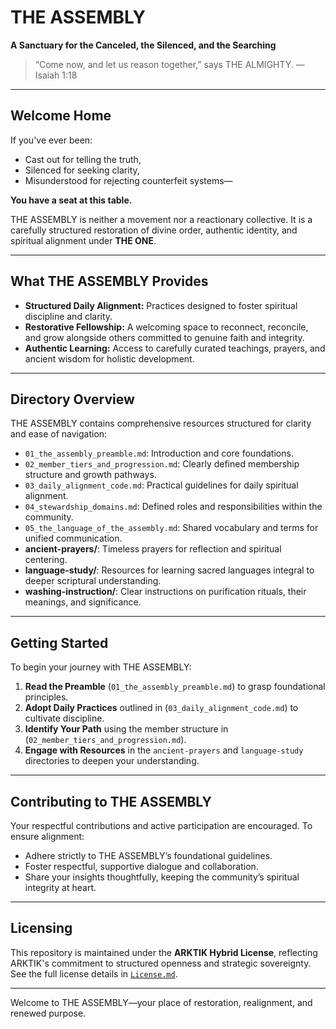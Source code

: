 # THE ASSEMBLY

**A Sanctuary for the Canceled, the Silenced, and the Searching**

> “Come now, and let us reason together,” says THE ALMIGHTY. — Isaiah 1:18

---

## Welcome Home

If you've ever been:

- Cast out for telling the truth,
- Silenced for seeking clarity,
- Misunderstood for rejecting counterfeit systems—

**You have a seat at this table.**

THE ASSEMBLY is neither a movement nor a reactionary collective. It is a carefully structured restoration of divine order, authentic identity, and spiritual alignment under **THE ONE**.

---

## What THE ASSEMBLY Provides

- **Structured Daily Alignment:** Practices designed to foster spiritual discipline and clarity.
- **Restorative Fellowship:** A welcoming space to reconnect, reconcile, and grow alongside others committed to genuine faith and integrity.
- **Authentic Learning:** Access to carefully curated teachings, prayers, and ancient wisdom for holistic development.

---

## Directory Overview

THE ASSEMBLY contains comprehensive resources structured for clarity and ease of navigation:

- `01_the_assembly_preamble.md`: Introduction and core foundations.
- `02_member_tiers_and_progression.md`: Clearly defined membership structure and growth pathways.
- `03_daily_alignment_code.md`: Practical guidelines for daily spiritual alignment.
- `04_stewardship_domains.md`: Defined roles and responsibilities within the community.
- `05_the_language_of_the_assembly.md`: Shared vocabulary and terms for unified communication.
- **ancient-prayers/**: Timeless prayers for reflection and spiritual centering.
- **language-study/**: Resources for learning sacred languages integral to deeper scriptural understanding.
- **washing-instruction/**: Clear instructions on purification rituals, their meanings, and significance.

---

## Getting Started

To begin your journey with THE ASSEMBLY:

1. **Read the Preamble** (`01_the_assembly_preamble.md`) to grasp foundational principles.
2. **Adopt Daily Practices** outlined in (`03_daily_alignment_code.md`) to cultivate discipline.
3. **Identify Your Path** using the member structure in (`02_member_tiers_and_progression.md`).
4. **Engage with Resources** in the `ancient-prayers` and `language-study` directories to deepen your understanding.

---

## Contributing to THE ASSEMBLY

Your respectful contributions and active participation are encouraged. To ensure alignment:

- Adhere strictly to THE ASSEMBLY’s foundational guidelines.
- Foster respectful, supportive dialogue and collaboration.
- Share your insights thoughtfully, keeping the community’s spiritual integrity at heart.

---

## Licensing

This repository is maintained under the **ARKTIK Hybrid License**, reflecting ARKTIK's commitment to structured openness and strategic sovereignty. See the full license details in [`License.md`](../License.md).

---

Welcome to THE ASSEMBLY—your place of restoration, realignment, and renewed purpose.

